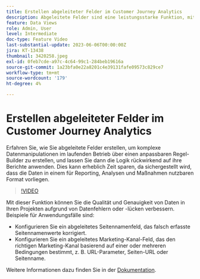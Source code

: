 ```yaml
---
title: Erstellen abgeleiteter Felder im Customer Journey Analytics
description: Abgeleitete Felder sind eine leistungsstarke Funktion, mit der Benutzende komplexe Datenmanipulationen direkt über einen anpassbaren Regel-Builder erstellen und diese Logik dann rückwirkend auf ihr Reporting anwenden können, wodurch deutlich Zeit gespart wird, indem sichergestellt wird, dass die Daten in einem für Reporting, Analysen und Aktionen nutzbaren Format vorliegen.
feature: Data Views
role: Admin, User
level: Intermediate
doc-type: Feature Video
last-substantial-update: 2023-06-06T00:00:00Z
jira: KT-13438
thumbnail: 3420258.jpeg
exl-id: 0feb7cde-a97c-4c64-99c1-284beb19616a
source-git-commit: 1a23bfa0e22a8201c4e39131fafe09573c829ce7
workflow-type: tm+mt
source-wordcount: '179'
ht-degree: 4%

---
```


# Erstellen abgeleiteter Felder im Customer Journey Analytics

Erfahren Sie, wie Sie abgeleitete Felder erstellen, um komplexe Datenmanipulationen im laufenden Betrieb über einen anpassbaren Regel-Builder zu erstellen, und lassen Sie dann die Logik rückwirkend auf ihre Berichte anwenden. Dies kann erheblich Zeit sparen, da sichergestellt wird, dass die Daten in einem für Reporting, Analysen und Maßnahmen nutzbaren Format vorliegen.

>[!VIDEO](https://video.tv.adobe.com/v/3420258/?learn=on)

Mit dieser Funktion können Sie die Qualität und Genauigkeit von Daten in Ihren Projekten aufgrund von Datenfehlern oder -lücken verbessern.
Beispiele für Anwendungsfälle sind:

* Konfigurieren Sie ein abgeleitetes Seitennamenfeld, das falsch erfasste Seitennamenwerte korrigiert.
* Konfigurieren Sie ein abgeleitetes Marketing-Kanal-Feld, das den richtigen Marketing-Kanal basierend auf einer oder mehreren Bedingungen bestimmt, z. B. URL-Parameter, Seiten-URL oder Seitenname.

Weitere Informationen dazu finden Sie in der [Dokumentation](https://experienceleague.adobe.com/docs/analytics-platform/using/cja-dataviews/derived-fields.html?lang=de).
